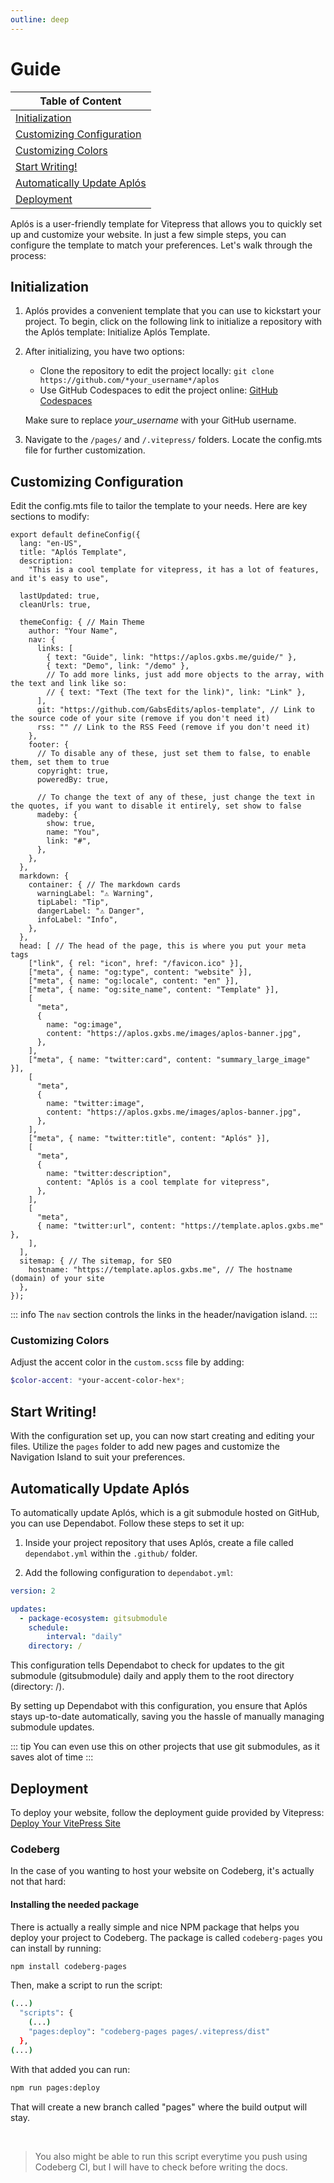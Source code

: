 ```yaml
---
outline: deep
---
```


# Guide

<div class="table-small">

|    Table of Content   |
| --------------------- |
| [Initialization](#initialization) |
| [Customizing Configuration](#customizing-configuration) |
| [Customizing Colors](#customizing-colors) |
| [Start Writing!](#start-writing) |
| [Automatically Update Aplós](#automatically-update-aplós) |
| [Deployment](#deployment) |

</div>


Aplós is a user-friendly template for Vitepress that allows you to quickly set up and customize your website. In just a few simple steps, you can configure the template to match your preferences. Let's walk through the process:

## Initialization

1. Aplós provides a convenient template that you can use to kickstart your project. To begin, click on the following link to initialize a repository with the Aplós template: Initialize Aplós Template.

2. After initializing, you have two options:
   - Clone the repository to edit the project locally: `git clone https://github.com/*your_username*/aplos`
   - Use GitHub Codespaces to edit the project online: [GitHub Codespaces](https://codespace.new)

   Make sure to replace *your_username* with your GitHub username.

3. Navigate to the `/pages/` and `/.vitepress/` folders. Locate the config.mts file for further customization.

## Customizing Configuration

Edit the config.mts file to tailor the template to your needs. Here are key sections to modify:

```ts{3,5,11,14-15,19,20,24-25,28-31,47,52,60,63,68,73,77}
export default defineConfig({
  lang: "en-US",
  title: "Aplós Template",
  description:
    "This is a cool template for vitepress, it has a lot of features, and it's easy to use",

  lastUpdated: true,
  cleanUrls: true,

  themeConfig: { // Main Theme
    author: "Your Name",
    nav: {
      links: [ 
        { text: "Guide", link: "https://aplos.gxbs.me/guide/" },
        { text: "Demo", link: "/demo" },
        // To add more links, just add more objects to the array, with the text and link like so:
        // { text: "Text (The text for the link)", link: "Link" },
      ],
      git: "https://github.com/GabsEdits/aplos-template", // Link to the source code of your site (remove if you don't need it)
      rss: "" // Link to the RSS Feed (remove if you don't need it)
    },
    footer: {
      // To disable any of these, just set them to false, to enable them, set them to true
      copyright: true,
      poweredBy: true,

      // To change the text of any of these, just change the text in the quotes, if you want to disable it entirely, set show to false
      madeby: {
        show: true,
        name: "You",
        link: "#",
      },
    },
  },
  markdown: {
    container: { // The markdown cards
      warningLabel: "⚠ Warning",
      tipLabel: "Tip",
      dangerLabel: "⚠ Danger",
      infoLabel: "Info",
    },
  },
  head: [ // The head of the page, this is where you put your meta tags
    ["link", { rel: "icon", href: "/favicon.ico" }],
    ["meta", { name: "og:type", content: "website" }],
    ["meta", { name: "og:locale", content: "en" }],
    ["meta", { name: "og:site_name", content: "Template" }],
    [
      "meta",
      {
        name: "og:image",
        content: "https://aplos.gxbs.me/images/aplos-banner.jpg",
      },
    ],
    ["meta", { name: "twitter:card", content: "summary_large_image" }],
    [
      "meta",
      {
        name: "twitter:image",
        content: "https://aplos.gxbs.me/images/aplos-banner.jpg",
      },
    ],
    ["meta", { name: "twitter:title", content: "Aplós" }],
    [
      "meta",
      {
        name: "twitter:description",
        content: "Aplós is a cool template for vitepress",
      },
    ],
    [
      "meta",
      { name: "twitter:url", content: "https://template.aplos.gxbs.me" },
    ],
  ],
  sitemap: { // The sitemap, for SEO
    hostname: "https://template.aplos.gxbs.me", // The hostname (domain) of your site
  },
});

```

::: info
The `nav` section controls the links in the header/navigation island.
:::

### Customizing Colors

Adjust the accent color in the `custom.scss` file by adding:

```scss
$color-accent: *your-accent-color-hex*;
```


## Start Writing!

With the configuration set up, you can now start creating and editing your files. Utilize the `pages` folder to add new pages and customize the Navigation Island to suit your preferences.

## Automatically Update Aplós

To automatically update Aplós, which is a git submodule hosted on GitHub, you can use Dependabot. Follow these steps to set it up:

1. Inside your project repository that uses Aplós, create a file called `dependabot.yml` within the `.github/` folder.

2. Add the following configuration to `dependabot.yml`:

```yml
version: 2

updates:
  - package-ecosystem: gitsubmodule
    schedule:
        interval: "daily"
    directory: /
```

This configuration tells Dependabot to check for updates to the git submodule (gitsubmodule) daily and apply them to the root directory (directory: /).

By setting up Dependabot with this configuration, you ensure that Aplós stays up-to-date automatically, saving you the hassle of manually managing submodule updates.

::: tip
You can even use this on other projects that use git submodules, as it saves alot of time
:::

## Deployment

To deploy your website, follow the deployment guide provided by Vitepress: [Deploy Your VitePress Site](https://vitepress.dev/guide/deploy)

### Codeberg

In the case of you wanting to host your website on Codeberg, it's actually not that hard:

#### Installing the needed package

There is actually a really simple and nice NPM package that helps you deploy your project to Codeberg. The package is called `codeberg-pages` you can install by running:

```bash
npm install codeberg-pages
```

Then, make a script to run the script:

```bash
(...)
  "scripts": {
    (...)
    "pages:deploy": "codeberg-pages pages/.vitepress/dist"
  },
(...)
```

With that added you can run:

```bash
npm run pages:deploy
```

That will create a new branch called "pages" where the build output will stay.

<br>

> You also might be able to run this script everytime you push using Codeberg CI, but I will have to check before writing the docs.

